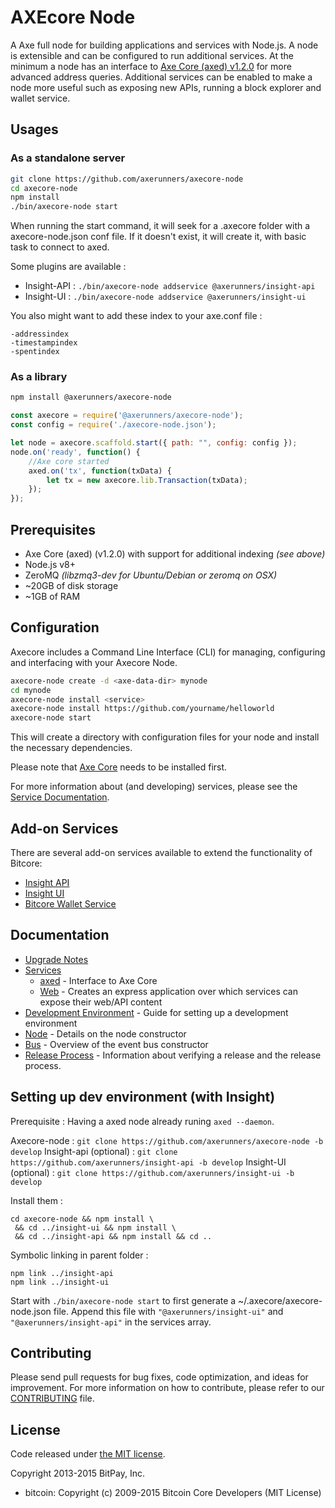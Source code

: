 AXEcore Node
============

A Axe full node for building applications and services with Node.js. A node is extensible and can be configured to run additional services. At the minimum a node has an interface to [Axe Core (axed) v1.2.0](https://github.com/axerunners/axe/tree/v0.13.0.x) for more advanced address queries. Additional services can be enabled to make a node more useful such as exposing new APIs, running a block explorer and wallet service.

## Usages

### As a standalone server

```bash
git clone https://github.com/axerunners/axecore-node
cd axecore-node
npm install
./bin/axecore-node start
```

When running the start command, it will seek for a .axecore folder with a axecore-node.json conf file.
If it doesn't exist, it will create it, with basic task to connect to axed.

Some plugins are available :

- Insight-API : `./bin/axecore-node addservice @axerunners/insight-api`
- Insight-UI : `./bin/axecore-node addservice @axerunners/insight-ui`

You also might want to add these index to your axe.conf file :
```
-addressindex
-timestampindex
-spentindex
```

### As a library

```bash
npm install @axerunners/axecore-node
```

```javascript
const axecore = require('@axerunners/axecore-node');
const config = require('./axecore-node.json');

let node = axecore.scaffold.start({ path: "", config: config });
node.on('ready', function() {
    //Axe core started
    axed.on('tx', function(txData) {
        let tx = new axecore.lib.Transaction(txData);
    });
});
```

## Prerequisites

- Axe Core (axed) (v1.2.0) with support for additional indexing *(see above)*
- Node.js v8+
- ZeroMQ *(libzmq3-dev for Ubuntu/Debian or zeromq on OSX)*
- ~20GB of disk storage
- ~1GB of RAM

## Configuration

Axecore includes a Command Line Interface (CLI) for managing, configuring and interfacing with your Axecore Node.

```bash
axecore-node create -d <axe-data-dir> mynode
cd mynode
axecore-node install <service>
axecore-node install https://github.com/yourname/helloworld
axecore-node start
```

This will create a directory with configuration files for your node and install the necessary dependencies.

Please note that [Axe Core](https://github.com/axerunners/axe/tree/master) needs to be installed first.

For more information about (and developing) services, please see the [Service Documentation](docs/services.md).

## Add-on Services

There are several add-on services available to extend the functionality of Bitcore:

- [Insight API](https://github.com/axerunners/insight-api/tree/master)
- [Insight UI](https://github.com/axerunners/insight-ui/tree/master)
- [Bitcore Wallet Service](https://github.com/axerunners/axecore-wallet-service/tree/master)

## Documentation

- [Upgrade Notes](docs/upgrade.md)
- [Services](docs/services.md)
  - [axed](docs/services/axed.md) - Interface to Axe Core
  - [Web](docs/services/web.md) - Creates an express application over which services can expose their web/API content
- [Development Environment](docs/development.md) - Guide for setting up a development environment
- [Node](docs/node.md) - Details on the node constructor
- [Bus](docs/bus.md) - Overview of the event bus constructor
- [Release Process](docs/release.md) - Information about verifying a release and the release process.


## Setting up dev environment (with Insight)

Prerequisite : Having a axed node already runing `axed --daemon`.

Axecore-node : `git clone https://github.com/axerunners/axecore-node -b develop`
Insight-api (optional) : `git clone https://github.com/axerunners/insight-api -b develop`
Insight-UI (optional) : `git clone https://github.com/axerunners/insight-ui -b develop`

Install them :
```
cd axecore-node && npm install \
 && cd ../insight-ui && npm install \
 && cd ../insight-api && npm install && cd ..
```

Symbolic linking in parent folder :
```
npm link ../insight-api
npm link ../insight-ui
```

Start with `./bin/axecore-node start` to first generate a ~/.axecore/axecore-node.json file.
Append this file with `"@axerunners/insight-ui"` and `"@axerunners/insight-api"` in the services array.

## Contributing

Please send pull requests for bug fixes, code optimization, and ideas for improvement. For more information on how to contribute, please refer to our [CONTRIBUTING](https://github.com/axerunners/axecore/blob/master/CONTRIBUTING.md) file.

## License

Code released under [the MIT license](https://github.com/axerunners/axecore-node/blob/master/LICENSE).

Copyright 2013-2015 BitPay, Inc.

- bitcoin: Copyright (c) 2009-2015 Bitcoin Core Developers (MIT License)
